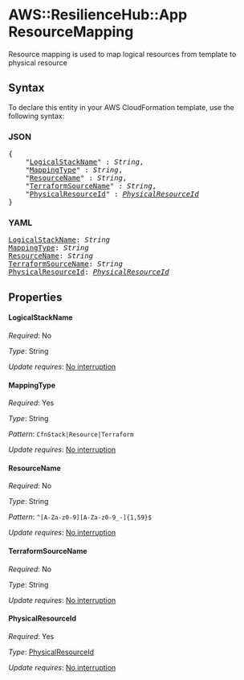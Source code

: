 # AWS::ResilienceHub::App ResourceMapping

Resource mapping is used to map logical resources from template to physical resource

## Syntax

To declare this entity in your AWS CloudFormation template, use the following syntax:

### JSON

<pre>
{
    "<a href="#logicalstackname" title="LogicalStackName">LogicalStackName</a>" : <i>String</i>,
    "<a href="#mappingtype" title="MappingType">MappingType</a>" : <i>String</i>,
    "<a href="#resourcename" title="ResourceName">ResourceName</a>" : <i>String</i>,
    "<a href="#terraformsourcename" title="TerraformSourceName">TerraformSourceName</a>" : <i>String</i>,
    "<a href="#physicalresourceid" title="PhysicalResourceId">PhysicalResourceId</a>" : <i><a href="physicalresourceid.md">PhysicalResourceId</a></i>
}
</pre>

### YAML

<pre>
<a href="#logicalstackname" title="LogicalStackName">LogicalStackName</a>: <i>String</i>
<a href="#mappingtype" title="MappingType">MappingType</a>: <i>String</i>
<a href="#resourcename" title="ResourceName">ResourceName</a>: <i>String</i>
<a href="#terraformsourcename" title="TerraformSourceName">TerraformSourceName</a>: <i>String</i>
<a href="#physicalresourceid" title="PhysicalResourceId">PhysicalResourceId</a>: <i><a href="physicalresourceid.md">PhysicalResourceId</a></i>
</pre>

## Properties

#### LogicalStackName

_Required_: No

_Type_: String

_Update requires_: [No interruption](https://docs.aws.amazon.com/AWSCloudFormation/latest/UserGuide/using-cfn-updating-stacks-update-behaviors.html#update-no-interrupt)

#### MappingType

_Required_: Yes

_Type_: String

_Pattern_: <code>CfnStack|Resource|Terraform</code>

_Update requires_: [No interruption](https://docs.aws.amazon.com/AWSCloudFormation/latest/UserGuide/using-cfn-updating-stacks-update-behaviors.html#update-no-interrupt)

#### ResourceName

_Required_: No

_Type_: String

_Pattern_: <code>^[A-Za-z0-9][A-Za-z0-9_\-]{1,59}$</code>

_Update requires_: [No interruption](https://docs.aws.amazon.com/AWSCloudFormation/latest/UserGuide/using-cfn-updating-stacks-update-behaviors.html#update-no-interrupt)

#### TerraformSourceName

_Required_: No

_Type_: String

_Update requires_: [No interruption](https://docs.aws.amazon.com/AWSCloudFormation/latest/UserGuide/using-cfn-updating-stacks-update-behaviors.html#update-no-interrupt)

#### PhysicalResourceId

_Required_: Yes

_Type_: <a href="physicalresourceid.md">PhysicalResourceId</a>

_Update requires_: [No interruption](https://docs.aws.amazon.com/AWSCloudFormation/latest/UserGuide/using-cfn-updating-stacks-update-behaviors.html#update-no-interrupt)
